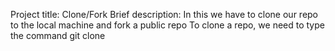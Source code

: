 Project title: Clone/Fork Brief description: In this we have to clone our repo to the local machine and fork a public repo To clone a repo, we need to type the command git clone
